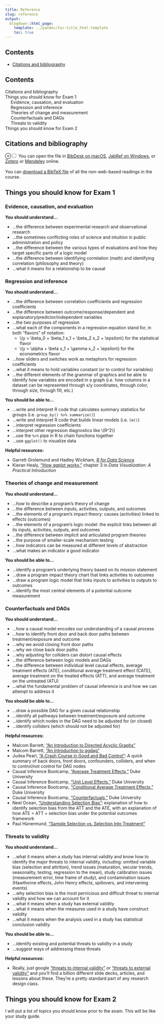 ```yaml
---
title: Reference
slug: reference
output:
  blogdown::html_page:
    template: ../pandoc/toc-title_html.template
    toc: true
---
```


## Contents
* [Citations and bibliography](#citations-and-bibliography)

<h2>Contents</h2>
<div id="TOC">
<ul>
<li><a href="#citations-and-bibliography">Citations and bibliography</a></li>
<li><a href="#things-you-should-know-for-exam-1">Things you should know for Exam 1</a><ul>
<li><a href="#evidence-causation-and-evaluation">Evidence, causation, and evaluation</a></li>
<li><a href="#regression-and-inference">Regression and inference</a></li>
<li><a href="#theories-of-change-and-measurement">Theories of change and measurement</a></li>
<li><a href="#counterfactuals-and-dags">Counterfactuals and DAGs</a></li>
<li><a href="#threats-to-validity">Threats to validity</a></li>
</ul></li>
<li><a href="#things-you-should-know-for-exam-2">Things you should know for Exam 2</a></li>
</ul>
</div>

<h2 id="citations-and-bibliography">Citations and bibliography</h2>
<p><span><label for="sn-1" class="margin-toggle">&#8853;</label><input type="checkbox" id="sn-1" class="margin-toggle"/><span class="marginnote"> You can open the file in <a href="http://bibdesk.sourceforge.net/">BibDesk on macOS</a>, <a href="http://www.jabref.org/">JabRef on Windows</a>, or <a href="https://www.zotero.org/">Zotero</a> or <a href="https://www.mendeley.com/">Mendeley</a> online.<br />
<br />
</span></span> You can <a href="/bib/references.bib">download a BibTeX file</a> of all the non-web-based readings in the course.</p>
<h2 id="things-you-should-know-for-exam-1">Things you should know for Exam 1</h2>
<h3 id="evidence-causation-and-evaluation">Evidence, causation, and evaluation</h3>
<p><strong>You should understand…</strong></p>
<ul>
<li>…the difference between experimental research and observational research</li>
<li>…the sometimes conflicting roles of science and intuition in public administration and policy</li>
<li>…the difference between the various types of evaluations and how they target specific parts of a logic model</li>
<li>…the difference between identifying correlation (math) and identifying correlation (philosophy and theory)</li>
<li>…what it means for a relationship to be causal</li>
</ul>
<h3 id="regression-and-inference">Regression and inference</h3>
<p><strong>You should understand…</strong></p>
<ul>
<li>…the difference between correlation coefficients and regression coefficients</li>
<li>…the difference between outcome/response/dependent and explanatory/predictor/independent variables</li>
<li>…the two purposes of regression</li>
<li>…what each of the components in a regression equation stand for, in both “flavors” of notation:
<ul>
<li><span class="math inline">\(y = \beta_0 + \beta_1 x_1 + \beta_2 x_2 + \epsilon\)</span> for the statistical flavor</li>
<li><span class="math inline">\(y = \alpha + \beta x_1 + \gamma x_2 + \epsilon\)</span> for the econometrics flavor</li>
</ul></li>
<li>…how sliders and switches work as metaphors for regression coefficients</li>
<li>…what it means to hold variables constant (or to control for variables)</li>
<li>…the different elements of the grammar of graphics and be able to identify how variables are encoded in a graph (i.e. how columns in a dataset can be represented through x/y coordinates, through color, through size, through fill, etc.)</li>
</ul>
<p><strong>You should be able to…</strong></p>
<ul>
<li>…write and interpret R code that calculates summary statistics for groups (i.e. <code>group_by() %&gt;% summarize()</code>)</li>
<li>…write and interpret R code that builds linear models (i.e. <code>lm()</code>)</li>
<li>…interpret regression coefficients</li>
<li>…interpret other regression diagnostics like <span class="math inline">\(R^2\)</span></li>
<li>…use the <code>%&gt;%</code> pipe in R to chain functions together</li>
<li>…use <code>ggplot()</code> to visualize data</li>
</ul>
<p><strong>Helpful resources:</strong></p>
<ul>
<li><i class="fas fa-book"></i> Garrett Grolemund and Hadley Wickham, <a href="https://r4ds.had.co.nz/"><em>R for Data Science</em></a></li>
<li><i class="fas fa-book"></i> Kieran Healy, <a href="http://socviz.co/makeplot.html#how-ggplot-works">“How ggplot works,”</a> chapter 3 in <em>Data Visualization: A Practical Introduction</em></li>
</ul>
<h3 id="theories-of-change-and-measurement">Theories of change and measurement</h3>
<p><strong>You should understand…</strong></p>
<ul>
<li>…how to describe a program’s theory of change</li>
<li>…the difference between inputs, activities, outputs, and outcomes</li>
<li>…the elements of a program’s impact theory: causes (activities) linked to effects (outcomes)</li>
<li>…the elements of a program’s logic model: the explicit links between all its inputs, activities, outputs, and outcomes</li>
<li>…the difference between implicit and articulated program theories</li>
<li>…the purpose of smaller-scale mechanism testing</li>
<li>…how indicators can be measured at different levels of abstraction</li>
<li>…what makes an indicator a good indicator</li>
</ul>
<p><strong>You should be able to…</strong></p>
<ul>
<li>…identify a program’s underlying theory based on its mission statement</li>
<li>…draw a program impact theory chart that links activities to outcomes</li>
<li>…draw a program logic model that links inputs to activities to outputs to outcomes</li>
<li>…identify the most central elements of a potential outcome measurement</li>
</ul>
<h3 id="counterfactuals-and-dags">Counterfactuals and DAGs</h3>
<p><strong>You should understand…</strong></p>
<ul>
<li>…how a causal model encodes our understanding of a causal process</li>
<li>…how to identify front door and back door paths between treatment/exposure and outcome</li>
<li>…why we avoid closing front door paths</li>
<li>…why we close back door paths</li>
<li>…why adjusting for colliders can distort causal effects</li>
<li>…the difference between logic models and DAGs</li>
<li>…the difference between individual level causal effects, average treatment effects (ATE), conditional average treatment effect (CATE), average treatment on the treated effects (ATT), and average treatment on the untreated (ATU)</li>
<li>…what the fundamental problem of causal inference is and how we can attempt to address it</li>
</ul>
<p><strong>You should be able to…</strong></p>
<ul>
<li>…draw a possible DAG for a given causal relationship</li>
<li>…identify all pathways between treatment/exposure and outcome</li>
<li>…identify which nodes in the DAG need to be adjusted for (or closed)</li>
<li>…identify colliders (which should not be adjusted for)</li>
</ul>
<p><strong>Helpful resources:</strong></p>
<ul>
<li><i class="fas fa-external-link-square-alt"></i> Malcom Barrett, <a href="https://cran.r-project.org/web/packages/ggdag/vignettes/intro-to-dags.html">“An Introduction to Directed Acyclic Graphs”</a></li>
<li><i class="fas fa-external-link-square-alt"></i> Malcom Barrett, <a href="https://cran.r-project.org/web/packages/ggdag/vignettes/intro-to-ggdag.html">“An Introduction to ggdag”</a></li>
<li><i class="fas fa-external-link-square-alt"></i> Judea Pearl, <a href="http://causality.cs.ucla.edu/blog/index.php/2019/08/14/a-crash-course-in-good-and-bad-control/">“A Crash Course in Good and Bad Control”</a>: A quick summary of back doors, front doors, confounders, colliders, and when to control/not control for DAG nodes</li>
<li><i class="fab fa-youtube"></i> Causal Inference Bootcamp, <a href="https://modu.ssri.duke.edu/module/introduction-causal-inference/average-treatment-effect">“Average Treatment Effects,”</a> Duke University</li>
<li><i class="fab fa-youtube"></i> Causal Inference Bootcamp, <a href="https://modu.ssri.duke.edu/module/introduction-causal-inference/unit-level-effect">“Unit Level Effects,”</a> Duke University</li>
<li><i class="fab fa-youtube"></i> Causal Inference Bootcamp, <a href="https://modu.ssri.duke.edu/module/introduction-causal-inference/conditional-average-treatment-effect">“Conditional Average Treatment Effects,”</a> Duke University</li>
<li><i class="fab fa-youtube"></i> Causal Inference Bootcamp, <a href="https://modu.ssri.duke.edu/module/introduction-causal-inference/counterfactuals">“Counterfactuals,”</a> Duke University</li>
<li><i class="fas fa-external-link-square-alt"></i> Neel Ocean, <a href="http://www.neelocean.com/understanding-selection-bias/">“Understanding Selection Bias”</a>: explanation of how to identify selection bias from the ATT and the ATE, with an explanation of how ATE = ATT + selection bias under the potential outcomes framework</li>
<li><i class="fas fa-external-link-square-alt"></i> Paul Hünermund, <a href="https://p-hunermund.com/2018/10/15/sample-selection-vs-selection-into-treatment/amp/?__twitter_impression=true">“Sample Selection vs. Selection Into Treatment”</a></li>
</ul>
<h3 id="threats-to-validity">Threats to validity</h3>
<p><strong>You should understand…</strong></p>
<ul>
<li>…what it means when a study has internal validity and know how to identify the major threats to internal validity, including: omitted variable bias (selection and attrition), trend issues (maturation, secular trends, seasonality, testing, regression to the mean), study calibration issues (measurement error, time frame of study), and contamination issues (Hawthorne effects, John Henry effects, spillovers, and intervening events)</li>
<li>…why selection bias is the most pernicious and difficult threat to internal validity and how we can account for it</li>
<li>…what it means when a study has external validity</li>
<li>…what it means when the measures used in a study have construct validity</li>
<li>…what it means when the analysis used in a study has statistical conclusion validity</li>
</ul>
<p><strong>You should be able to…</strong></p>
<ul>
<li>…identify existing and potential threats to validity in a study</li>
<li>…suggest ways of addressing these threats</li>
</ul>
<p><strong>Helpful resources:</strong></p>
<ul>
<li>Really, just google <a href="https://www.google.com/search?q=threats+to+internal+validity">“threats to internal validity”</a> or <a href="https://www.google.com/search?q=threats+to+external+validity">“threats to external validity”</a> and you’ll find a billion different slide decks, articles, and lessons about these. They’re a pretty standard part of any research design class.</li>
</ul>
<h2 id="things-you-should-know-for-exam-2">Things you should know for Exam 2</h2>
<p>I will put a list of topics you should know prior to the exam. This will be like your study guide.</p>
